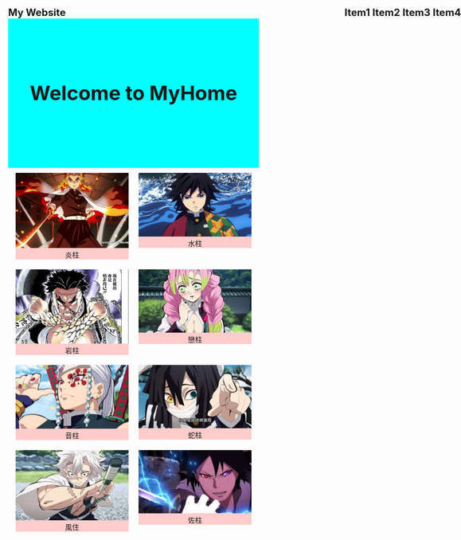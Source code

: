 <!DOCTYPE html>
<html>
<head>
	<meta charset="utf-8">
	<meta name="viewport" content="width=device-width,initial-scale=1,maximum-scale=1" />
	<!--手機概念必須加上這行-->
	<title></title>
	<link href="style.css" rel="stylesheet" type="text/css" media="all"/>
	<style type="text/css">
	.head{
		height: 300px;
		background-color: #00ffff;	
		text-align:center;
		line-height: 300px;
		margin: 0px;
	}
	.img{
		width: 270px;
		height: 200px;
	}
	main{
	display: flex;
	justify-content: center;
	align-items: flex-start;
	flex-wrap:wrap;
}
main>.item{
	flex: none;
	width: 270px;margin: 10px;
	background-color: #ffcccc;
}
@media (max-width: 1200px){
	main>.item{
		width: 45%;
	}
}
@media(max-width: 600px){
	main>.item{
		width: 90%;
	}
}
	@media screen and (max-width: 600px){
		.content{
			width: 90%;
		}
	}
	/*上面那個是要弄出手機縮放大小*/
</style>
</head>
<body style="margin: 0px;">
<div style="font-size: 20px;font-weight: bold;">My Website<span style="position: absolute;right: 0px;">Item1  Item2  Item3  Item4</span></div>
<div  class="head" style="font-size: 40px;font-weight: bold;position:center;">Welcome to MyHome</div>
	<main>
		<div class="item" align="center" > <img src="1.jpg" width="270">
		炎柱</img></div>
		<div class="item" align="center" > <img src="2.jpg" width="270">
		水柱</img></div>
		<div class="item" align="center" > <img src="3.jpg" width="270">
		岩柱</img></div>
		<div class="item" align="center" > <img src="4.jpg" width="270">
		戀柱</img></div>
		<div class="item" align="center" > <img src="5.jpg" width="270">
		音柱</img></div>
		<div class="item" align="center" > <img src="6.jpg" width="270">
		蛇柱</img></div>
		<div class="item" align="center" > <img src="7.jpg" width="270">
		風住</img></div>
		<div class="item" align="center" > <img src="8.jpg" width="270">
		佐柱</img></div>
	</main>
</div>
</body>
</html>
